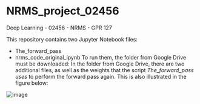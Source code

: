 # NRMS_project_02456
Deep Learning - 02456 - NRMS - GPR 127

This repository contains two Jupyter Notebook files:
- The_forward_pass
- nrms_code_original_ipynb
To run them, the folder from Google Drive must be downloaded:
In the folder from Google Drive, there are two additional files, as well as the weights that the script *The_forward_pass uses* to perform the forward pass again. This is also illustrated in the figure below:


![image](https://github.com/user-attachments/assets/4008c817-df65-4f51-9e5d-9d67d2e734b5)



